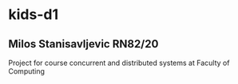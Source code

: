 # kids-d1
## Milos Stanisavljevic RN82/20
Project for course concurrent and distributed systems at Faculty of Computing

